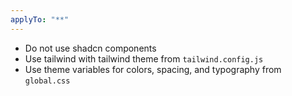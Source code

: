 ```yaml
---
applyTo: "**"
---
```


- Do not use shadcn components
- Use tailwind with tailwind theme from `tailwind.config.js`
- Use theme variables for colors, spacing, and typography from `global.css`
